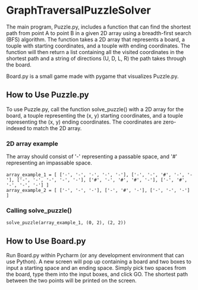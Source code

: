 # GraphTraversalPuzzleSolver 
The main program, Puzzle.py, includes a function that can find the shortest path from point A to point B in a given 2D array using a breadth-first search (BFS) algorithm. The function takes a 2D array that represents a board, a touple with starting coordinates, and a touple with ending coordinates. The function will then return a list containing all the visited coordinates in the shortest path and a string of directions (U, D, L, R) the path takes through the board.

Board.py is a small game made with pygame that visualizes Puzzle.py. 

## How to Use Puzzle.py
To use Puzzle.py, call the function solve_puzzle() with a 2D array for the board, a touple representing the (x, y) starting coordinates, and a touple representing the (x, y) ending coordinates. The coordinates are zero-indexed to match the 2D array. 

### 2D array example
The array should consist of '-' representing a passable space, and '#' representing an impassable space.
<br><br>
`array_example_1 = [
    ['-', '-', '-', '-', '-'],
    ['-', '-', '#', '-', '-'],
    ['-', '-', '-', '-', '-'],
    ['#', '-', '#', '#', '-'],
    ['-', '#', '-', '-', '-']
]`
<br>
`array_example_2 = [
    ['-', '-', '-'],
    ['-', '#', '-'],
    ['-', '-', '-']
]`

### Calling solve_puzzle()
`solve_puzzle(array_example_1, (0, 2), (2, 2))`
## How to Use Board.py
Run Board.py within Pycharm (or any development environment that can use Python). A new screen will pop up containing a board and two boxes to input a starting space and an ending space. Simply pick two spaces from the board, type them into the input boxes, and click GO. The shortest path between the two points will be printed on the screen.
